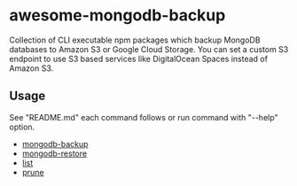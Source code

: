 # awesome-mongodb-backup

Collection of CLI executable npm packages which backup MongoDB databases to Amazon S3 or Google Cloud Storage. You can set a custom S3 endpoint to use S3 based services like DigitalOcean Spaces instead of Amazon S3.

## Usage

See "README.md" each command follows or run command with "--help" option.

- [mongodb-backup](https://github.com/ryu-sato/awesome-database-backup/blob/master/apps/mongodb-backup/README.md)
- [mongodb-restore](https://github.com/ryu-sato/awesome-database-backup/blob/master/apps/mongodb-restore/README.md)
- [list](https://github.com/ryu-sato/awesome-database-backup/blob/master/apps/list/README.md)
- [prune](https://github.com/ryu-sato/awesome-database-backup/blob/master/apps/prune/README.md)

